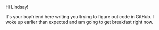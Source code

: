 Hi Lindsay!

It's your boyfriend here writing you trying to figure out code in GitHub.
I woke up earlier than expected and am going to get breakfast right now.
